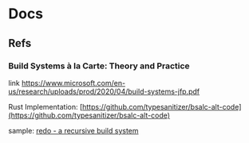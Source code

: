 # Docs

## Refs

###  Build Systems à la Carte: Theory and Practice

link https://www.microsoft.com/en-us/research/uploads/prod/2020/04/build-systems-jfp.pdf

Rust Implementation: [https://github.com/typesanitizer/bsalc-alt-code](https://github.com/typesanitizer/bsalc-alt-code)

sample: [redo - a recursive build system](https://github.com/apenwarr/redo)
